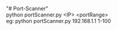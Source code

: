 "# Port-Scanner"<br />
python portScanner.py &lt;IP&gt; &lt;portRange&gt;<br />
eg: python portScanner.py 192.168.1.1 1-100